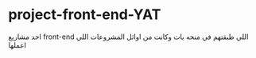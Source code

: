 # project-front-end-YAT
احد مشاريع front-end اللي طبقتهم في منحه يات وكانت من اوائل المشروعات اللي اعملها
